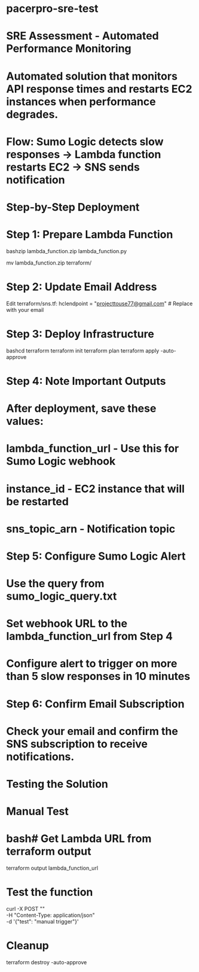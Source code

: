 # pacerpro-sre-test
# SRE Assessment - Automated Performance Monitoring

# Automated solution that monitors API response times and restarts EC2 instances when performance degrades.
# Flow: Sumo Logic detects slow responses → Lambda function restarts EC2 → SNS sends notification

# Step-by-Step Deployment

# Step 1: Prepare Lambda Function
bashzip lambda_function.zip lambda_function.py

mv lambda_function.zip terraform/

# Step 2: Update Email Address
Edit terraform/sns.tf:
hclendpoint = "projecttouse77@gmail.com"  # Replace with your email

# Step 3: Deploy Infrastructure

bashcd terraform
terraform init
terraform plan
terraform apply -auto-approve

# Step 4: Note Important Outputs
# After deployment, save these values:

# lambda_function_url - Use this for Sumo Logic webhook

# instance_id - EC2 instance that will be restarted
# sns_topic_arn - Notification topic

# Step 5: Configure Sumo Logic Alert

# Use the query from sumo_logic_query.txt
# Set webhook URL to the lambda_function_url from Step 4
# Configure alert to trigger on more than 5 slow responses in 10 minutes

# Step 6: Confirm Email Subscription
# Check your email and confirm the SNS subscription to receive notifications.
# Testing the Solution
# Manual Test
# bash# Get Lambda URL from terraform output

terraform output lambda_function_url

# Test the function
curl -X POST "<your-lambda-url>" \
  -H "Content-Type: application/json" \
  -d '{"test": "manual trigger"}'


# Cleanup
terraform destroy -auto-approve


